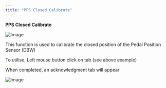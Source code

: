 ```yaml
---
title: "PPS Closed Calibrate"
---
```


**PPS Closed Calibrate**&nbsp;


![Image](</lib/AAAA12.jpg>)


This function is used to calibrate the closed position of the Pedal Position Sensor (DBW)&nbsp;

To utilise, Left mouse button click on tab (see above example)


When completed, an acknowledgment tab will appear


![Image](</lib/AAAA13.jpg>)
